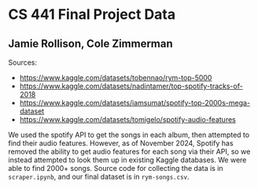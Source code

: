 # CS 441 Final Project Data
## Jamie Rollison, Cole Zimmerman

Sources:
- https://www.kaggle.com/datasets/tobennao/rym-top-5000
- https://www.kaggle.com/datasets/nadintamer/top-spotify-tracks-of-2018
- https://www.kaggle.com/datasets/iamsumat/spotify-top-2000s-mega-dataset
- https://www.kaggle.com/datasets/tomigelo/spotify-audio-features

We used the spotify API to get the songs in each album, then attempted to find their audio features. However,
as of November 2024, Spotify has removed the ability to get audio features for each song via their API, so we instead
attempted to look them up in existing Kaggle databases. We were able to find 2000+ songs. Source code for collecting the data
is in `scraper.ipynb`, and our final dataset is in `rym-songs.csv`.